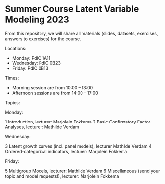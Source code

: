 # Summer Course Latent Variable Modeling 2023

From this repository, we will share all materials (slides, datasets, exercises, answers to exercises) for the course.

Locations:

* Monday: PdlC 1A11
* Wednesday: PdlC 0B23
* Friday: PdlC 0B13

Times:

* Morning session are from 10:00 – 13:00
* Afternoon sessions are from 14:00 – 17:00

Topics:

Monday:

1 Introduction, lecturer: Marjolein Fokkema
2 Basic Confirmatory Factor Analyses, lecturer: Mathilde Verdam

Wednesday:

3 Latent growth curves (incl. panel models), lecturer Mathilde Verdam
4 Ordered-categorical indicators, lecturer: Marjolein Fokkema

Friday:

5 Multigroup Models, lecturer: Mathilde Verdam
6 Miscellaneous (send your topic and model requests!), lecturer: Marjolein Fokkema




